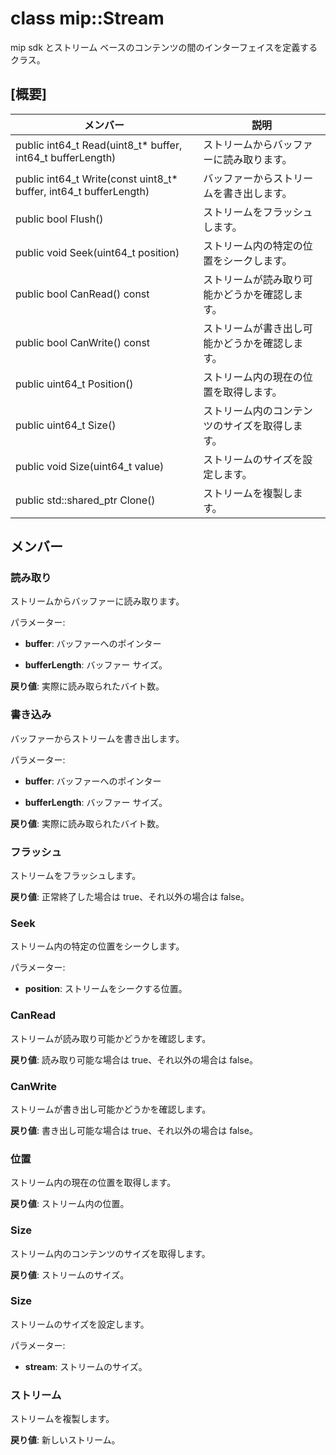 # <a name="class-mipstream"></a>class mip::Stream 
mip sdk とストリーム ベースのコンテンツの間のインターフェイスを定義するクラス。
  
## <a name="summary"></a>[概要]
 メンバー                        | 説明                                
--------------------------------|---------------------------------------------
 public int64_t Read(uint8_t* buffer, int64_t bufferLength)  |  ストリームからバッファーに読み取ります。
 public int64_t Write(const uint8_t* buffer, int64_t bufferLength)  |  バッファーからストリームを書き出します。
 public bool Flush()  |  ストリームをフラッシュします。
 public void Seek(uint64_t position)  |  ストリーム内の特定の位置をシークします。
 public bool CanRead() const  |  ストリームが読み取り可能かどうかを確認します。
 public bool CanWrite() const  |  ストリームが書き出し可能かどうかを確認します。
 public uint64_t Position()  |  ストリーム内の現在の位置を取得します。
 public uint64_t Size()  |  ストリーム内のコンテンツのサイズを取得します。
 public void Size(uint64_t value)  |  ストリームのサイズを設定します。
public std::shared_ptr<Stream> Clone()  |  ストリームを複製します。
  
## <a name="members"></a>メンバー
  
### <a name="read"></a>読み取り
ストリームからバッファーに読み取ります。

パラメーター:  
* **buffer**: バッファーへのポインター 


* **bufferLength**: バッファー サイズ。 



  
**戻り値**: 実際に読み取られたバイト数。
  
### <a name="write"></a>書き込み
バッファーからストリームを書き出します。

パラメーター:  
* **buffer**: バッファーへのポインター 


* **bufferLength**: バッファー サイズ。 



  
**戻り値**: 実際に読み取られたバイト数。
  
### <a name="flush"></a>フラッシュ
ストリームをフラッシュします。

  
**戻り値**: 正常終了した場合は true、それ以外の場合は false。
  
### <a name="seek"></a>Seek
ストリーム内の特定の位置をシークします。

パラメーター:  
* **position**: ストリームをシークする位置。


  
### <a name="canread"></a>CanRead
ストリームが読み取り可能かどうかを確認します。

  
**戻り値**: 読み取り可能な場合は true、それ以外の場合は false。
  
### <a name="canwrite"></a>CanWrite
ストリームが書き出し可能かどうかを確認します。

  
**戻り値**: 書き出し可能な場合は true、それ以外の場合は false。
  
### <a name="position"></a>位置
ストリーム内の現在の位置を取得します。

  
**戻り値**: ストリーム内の位置。
  
### <a name="size"></a>Size
ストリーム内のコンテンツのサイズを取得します。

  
**戻り値**: ストリームのサイズ。
  
### <a name="size"></a>Size
ストリームのサイズを設定します。

パラメーター:  
* **stream**: ストリームのサイズ。


  
### <a name="stream"></a>ストリーム
ストリームを複製します。

  
**戻り値**: 新しいストリーム。